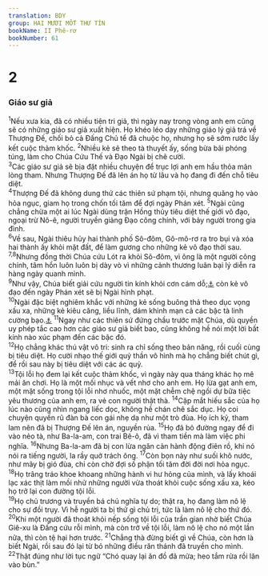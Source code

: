 ```yaml
---
translation: BDY
group: HAI MƯƠI MỐT THƯ TÍN
bookName: II Phê-rơ 
bookNumber: 61
---
```


<div class="title"><h1>2</h1><h3>Giáo sư giả</h3></div>
<span class="verse 2phi_2_1"><sup>1</sup>Nếu xưa kia, đã có nhiều tiên tri giả, thì ngày nay trong vòng anh em cũng sẽ có những giáo sư giả xuất hiện. Họ khéo léo dạy những giáo lý giả trá về Thượng Đế, chối bỏ cả Đấng Chủ tể đã chuộc họ, nhưng họ sẽ sớm rước lấy kết cuộc thảm khốc. </span>
<span class="verse 2phi_2_2"><sup>2</sup>Nhiều kẻ sẽ theo tà thuyết ấy, sống bừa bãi phóng túng, làm cho Chúa Cứu Thế và Đạo Ngài bị chê cười.<br/></span>
<span class="verse 2phi_2_3"><sup>3</sup>Các giáo sư giả sẽ bịa đặt nhiều chuyện để trục lợi anh em hầu thỏa mãn lòng tham. Nhưng Thượng Đế đã lên án họ từ lâu và họ đang đi đến chỗ tiêu diệt.<br/></span>
<span class="verse 2phi_2_4"><sup>4</sup>Thượng Đế đã không dung thứ các thiên sứ phạm tội, nhưng quăng họ vào hỏa ngục, giam họ trong chốn tối tăm để đợi ngày Phán xét. </span>
<span class="verse 2phi_2_5"><sup>5</sup>Ngài cũng chẳng chừa một ai lúc Ngài dùng trận Hồng thủy tiêu diệt thế giới vô đạo, ngoại trừ Nô-ê, người truyền giảng Đạo công chính, với bảy người trong gia đình.<br/></span>
<span class="verse 2phi_2_6"><sup>6</sup>Về sau, Ngài thiêu hủy hai thành phố Sô-đôm, Gô-mô-rơ ra tro bụi và xóa hai thành ấy khỏi mặt đất, để làm gương cho những kẻ vô đạo thời sau. </span>
<span class="verse 2phi_2_7 2phi_2_8"><sup>7,8</sup>Nhưng đồng thời Chúa cứu Lót ra khỏi Sô-đôm, vì ông là một người công chính, tâm hồn luôn luôn bị dày vò vì những cảnh thương luân bại lý diễn ra hàng ngày quanh mình.<br/></span>
<span class="verse 2phi_2_9"><sup>9</sup>Như vậy, Chúa biết giải cứu người tin kính khỏi cơn cám dỗ;<a href="#" data-toggle="tooltip" data-placement="bottom" title="Ctd thử thách">⚓</a> còn kẻ vô đạo đến ngày Phán xét sẽ bị Ngài hình phạt.<br/></span>
<span class="verse 2phi_2_10"><sup>10</sup>Ngài đặc biệt nghiêm khắc với những kẻ sống buông thả theo dục vọng xấu xa, những kẻ kiêu căng, liều lĩnh, dám khinh mạn cả các bậc tà linh cường bạo.<a href="#" data-toggle="tooltip" data-placement="bottom" title="Ctd các bậc linh hiển">⚓</a> </span>
<span class="verse 2phi_2_11"><sup>11</sup>Ngay như các thiên sứ đứng chầu trước mặt Chúa, dù quyền uy phép tắc cao hơn các giáo sư giả biết bao, cũng không hề nói một lời bất kính nào xúc phạm đến các bậc đó.<br/></span>
<span class="verse 2phi_2_12"><sup>12</sup>Họ chẳng khác thú vật vô tri: sinh ra chỉ sống theo bản năng, rồi cuối cùng bị tiêu diệt. Họ cười nhạo thế giới quỷ thần vô hình mà họ chẳng biết chút gì, để rồi sau này bị tiêu diệt với các ác quỷ.<br/></span>
<span class="verse 2phi_2_13"><sup>13</sup>Tội lỗi họ đem lại kết cuộc thảm khốc, vì ngày này qua tháng khác họ mê mải ăn chơi. Họ là một mối nhục và vết nhơ cho anh em. Họ lừa gạt anh em, một mặt sống trong tội lỗi nhơ nhuốc, một mặt chễm chệ ngồi dự bữa tiệc yêu thương của anh em, ra vẻ con người thật thà. </span>
<span class="verse 2phi_2_14"><sup>14</sup>Cặp mắt hiếu sắc của họ lúc nào cũng nhìn ngang liếc dọc, không hề chán chê sắc dục. Họ coi chuyện quyến rũ đàn bà con gái nhẹ dạ như một trò đùa. Họ ích kỷ, tham lam nên đã bị Thượng Đế lên án, nguyền rủa. </span>
<span class="verse 2phi_2_15"><sup>15</sup>Họ đã bỏ đường ngay để đi vào nẻo tà, như Ba-la-am, con trai Bê-ô, đã vì tham tiền mà làm việc phi nghĩa. </span>
<span class="verse 2phi_2_16"><sup>16</sup>Nhưng Ba-la-am đã bị con lừa ngăn cản hành động điên rồ, khi nó nói ra tiếng người, la rầy quở trách ông. </span>
<span class="verse 2phi_2_17"><sup>17</sup>Còn bọn này như suối khô nước, như mây bị gió đùa, chỉ còn chờ đợi số phận tối tăm đời đời nơi hỏa ngục.<br/></span>
<span class="verse 2phi_2_18"><sup>18</sup>Họ trâng tráo khoe khoang những hành vi hư hỏng của mình, và lấy khoái lạc xác thịt làm mồi nhử những người vừa thoát khỏi cuộc sống xấu xa, kéo họ trở lại con đường tội lỗi.<br/></span>
<span class="verse 2phi_2_19"><sup>19</sup>Họ chủ trương và truyền bá chủ nghĩa tự do; thật ra, họ đang làm nô lệ cho sự đồi trụy. Vì hễ người ta bị thứ gì chủ trị, tức là làm nô lệ cho thứ đó. </span>
<span class="verse 2phi_2_20"><sup>20</sup>Khi một người đã thoát khỏi nếp sống tội lỗi của trần gian nhờ biết Chúa Giê-xu là Đấng cứu rỗi mình, mà còn trở về tội lỗi, làm nô lệ cho nó một lần nữa, thì còn tệ hại hơn trước. </span>
<span class="verse 2phi_2_21"><sup>21</sup>Chẳng thà đừng biết gì về Chúa, còn hơn là biết Ngài, rồi sau đó lại từ bỏ những điều răn thánh đã truyền cho mình. </span>
<span class="verse 2phi_2_22"><sup>22</sup>Thật đúng như lời tục ngữ “Chó quay lại ăn đồ đã mửa; heo tắm rửa rồi lăn vào bùn.”</span>
